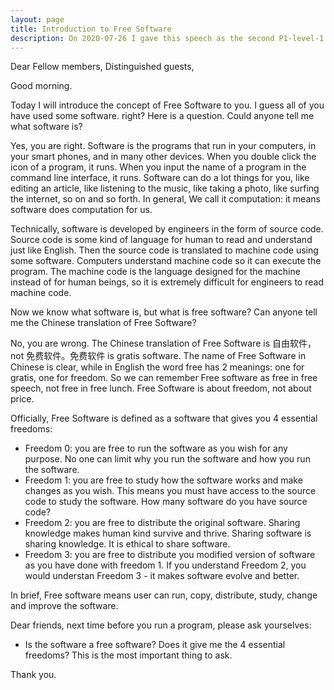 ```yaml
---
layout: page
title: Introduction to Free Software
description: On 2020-07-26 I gave this speech as the second P1-level-1 speech in Yulife club of Toastmaster.
---
```



Dear Fellow members,
Distinguished guests,

Good morning.

Today I will introduce the concept of Free Software to you. I guess all of you have used some software. right?
Here is a question. Could anyone tell me what software is?

Yes, you are right. Software is the programs that run in your computers, in your smart phones, and in many other devices.
When you double click the icon of a program, it runs. When you input the name of a program in the command line interface,
it runs. Software can do a lot things for you, like editing an article, like listening to the music, like taking a photo,
like surfing the internet, so on and so forth. In general, We call it computation: it means software does computation for
us.

Technically, software is developed by engineers in the form of source code. Source code is some kind of language for human
to read and understand just like English. Then the source code is translated to machine code using some software. Computers
understand machine code so it can execute the program. The machine code is the language designed for the machine instead of
for human beings, so it is extremely difficult for engineers to read machine code.

Now we know what software is, but what is free software? Can anyone tell me the Chinese translation of Free Software?

No, you are wrong. The Chinese translation of Free Software is 自由软件，not 免费软件。免费软件 is gratis software. The name
of Free Software in Chinese is clear, while in English the word free has 2 meanings: one for gratis, one for freedom. So we
can remember Free software as free in free speech, not free in free lunch. Free Software is about freedom, not about price.

Officially, Free Software is defined as a software that gives you 4 essential freedoms:

- Freedom 0: you are free to run the software as you wish for any purpose. No one can limit why you run the software and how
you run the software.
- Freedom 1: you are free to study how the software works and make changes as you wish. This means you must have access to
the source code to study the software. How many software do you have source code?
- Freedom 2: you are free to distribute the original software. Sharing knowledge makes human kind survive and thrive. Sharing
software is sharing knowledge. It is ethical to share software.
- Freedom 3: you are free to distribute you modified version of software as you have done with freedom 1. If you understand
Freedom 2, you would understan Freedom 3 - it makes software evolve and better.

In brief, Free software means user can run, copy, distribute, study, change and improve the software.

Dear friends, next time before you run a program, please ask yourselves:
- Is the software a free software? Does it give me the 4 essential freedoms?
This is the most important thing to ask.

Thank you.